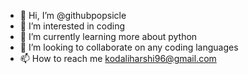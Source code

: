 - 👋 Hi, I’m @githubpopsicle
- 👀 I’m interested in coding
- 🌱 I’m currently learning more about python
- 💞️ I’m looking to collaborate on any coding languages
- 📫 How to reach me kodaliharshi96@gmail.com

<!---
githubpopsicle/githubpopsicle is a ✨ special ✨ repository because its `README.md` (this file) appears on your GitHub profile.
You can click the Preview link to take a look at your changes.
--->
